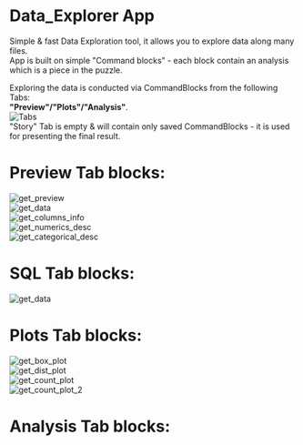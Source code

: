 # Data_Explorer App

Simple & fast Data Exploration tool, it allows you to explore data along many files.  
App is built on simple "Command blocks" - each block contain an analysis which is a piece in the puzzle.  

Exploring the data is conducted via CommandBlocks from the following Tabs:  
**"Preview"/"Plots"/"Analysis"**.  
![Tabs](screenshots/tabs.png)  
"Story" Tab is empty & will contain only saved CommandBlocks - it is used for presenting the final result.  

  
# Preview Tab blocks:
![get_preview](screenshots/get_preview.png)  
![get_data](screenshots/get_data.png)  
![get_columns_info](screenshots/get_columns_info.png)  
![get_numerics_desc](screenshots/get_numerics_desc.png)  
![get_categorical_desc](screenshots/get_categorical_desc.png)  

# SQL Tab blocks:
![get_data](screenshots/get_data.png)  

# Plots Tab blocks:
![get_box_plot](screenshots/get_box_plot.png)  
![get_dist_plot](screenshots/get_dist_plot.png)  
![get_count_plot](screenshots/get_count_plot.png)  
![get_count_plot_2](screenshots/get_count_plot_2.png)  


# Analysis Tab blocks:







